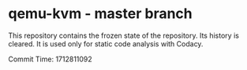 # qemu-kvm - master branch

This repository contains the frozen state of the repository.
Its history is cleared. It is used only for static code
analysis with Codacy.

Commit Time: 1712811092